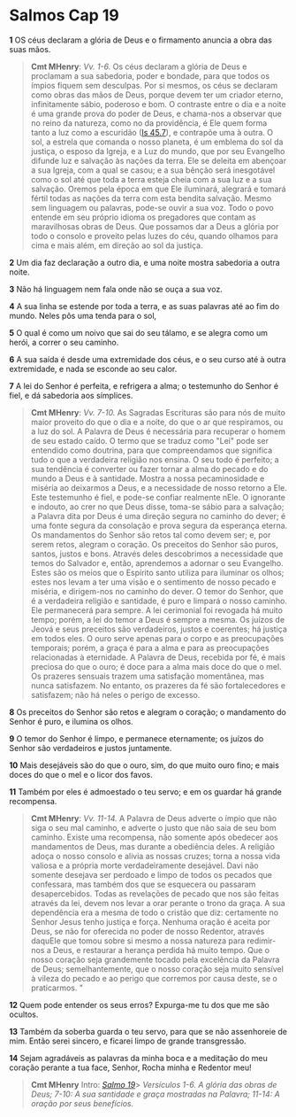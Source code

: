 # Salmos Cap 19

**1** 	OS céus declaram a glória de Deus e o firmamento anuncia a obra das suas mãos.

> **Cmt MHenry**: *Vv. 1-6.* Os céus declaram a glória de Deus e proclamam a sua sabedoria, poder e bondade, para que todos os ímpios fiquem sem desculpas. Por si mesmos, os céus se declaram como obras das mãos de Deus, porque devem ter um criador eterno, infinitamente sábio, poderoso e bom. O contraste entre o dia e a noite é uma grande prova do poder de Deus, e chama-nos a observar que no reino da natureza, como no da providência, é Ele quem forma tanto a luz como a escuridão ([Is 45.7](../23A-Is/45.md#7)), e contrapõe uma à outra. O sol, a estrela que comanda o nosso planeta, é um emblema do sol da justiça, o esposo da Igreja, e a Luz do mundo, que por seu Evangelho difunde luz e salvação às nações da terra. Ele se deleita em abençoar a sua Igreja, com a qual se casou; e a sua bênção será inesgotável como o sol até que toda a terra esteja cheia com a sua luz e a sua salvação. Oremos pela época em que Ele iluminará, alegrará e tomará fértil todas as nações da terra com esta bendita salvação. Mesmo sem linguagem ou palavras, pode-se ouvir a sua voz. Todo o povo entende em seu próprio idioma os pregadores que contam as maravilhosas obras de Deus. Que possamos dar a Deus a glória por todo o consolo e proveito pelas luzes do céu, quando olhamos para cima e mais além, em direção ao sol da justiça.

**2** 	Um dia faz declaração a outro dia, e uma noite mostra sabedoria a outra noite.

**3** 	Não há linguagem nem fala onde não se ouça a sua voz.

**4** 	A sua linha se estende por toda a terra, e as suas palavras até ao fim do mundo. Neles pôs uma tenda para o sol,

**5** 	O qual é como um noivo que sai do seu tálamo, e se alegra como um herói, a correr o seu caminho.

**6** 	A sua saída é desde uma extremidade dos céus, e o seu curso até à outra extremidade, e nada se esconde ao seu calor.

**7** 	A lei do Senhor é perfeita, e refrigera a alma; o testemunho do Senhor é fiel, e dá sabedoria aos símplices.

> **Cmt MHenry**: *Vv. 7-10.* As Sagradas Escrituras são para nós de muito maior proveito do que o dia e a noite, do que o ar que respiramos, ou a luz do sol. A Palavra de Deus é necessária para recuperar o homem de seu estado caído. O termo que se traduz como "Lei" pode ser entendido como doutrina, para que compreendamos que significa tudo o que a verdadeira religião nos ensina. O seu todo é perfeito; a sua tendência é converter ou fazer tornar a alma do pecado e do mundo a Deus e à santidade. Mostra a nossa pecaminosidade e miséria ao deixarmos a Deus, e a necessidade de nosso retorno a Ele. Este testemunho é fiel, e pode-se confiar realmente nEle. O ignorante e indouto, ao crer no que Deus disse, toma-se sábio para a salvação; a Palavra dita por Deus é uma direção segura no caminho do dever; é uma fonte segura da consolação e prova segura da esperança eterna. Os mandamentos do Senhor são retos tal como devem ser; e, por serem retos, alegram o coração. Os preceitos do Senhor são puros, santos, justos e bons. Através deles descobrimos a necessidade que temos do Salvador e, então, aprendemos a adornar o seu Evangelho. Estes são os meios que o Espírito santo utiliza para iluminar os olhos; estes nos levam a ter uma visão e o sentimento de nosso pecado e miséria, e dirigem-nos no caminho do dever. O temor do Senhor, que é a verdadeira religião e santidade, é puro e limpará o nosso caminho. Ele permanecerá para sempre. A lei cerimonial foi revogada há muito tempo; porém, a lei do temor a Deus é sempre a mesma. Os juízos de Jeová e seus preceitos são verdadeiros, justos e coerentes; há justiça em todos eles. O ouro serve apenas para o corpo e as preocupações temporais; porém, a graça é para a alma e para as preocupações relacionadas à eternidade. A Palavra de Deus, recebida por fé, é mais preciosa do que o ouro; é doce para a alma mais doce do que o mel. Os prazeres sensuais trazem uma satisfação momentânea, mas nunca satisfazem. No entanto, os prazeres da fé são fortalecedores e satisfazem; não há neles o perigo de excesso.

**8** 	Os preceitos do Senhor são retos e alegram o coração; o mandamento do Senhor é puro, e ilumina os olhos.

**9** 	O temor do Senhor é limpo, e permanece eternamente; os juízos do Senhor são verdadeiros e justos juntamente.

**10** 	Mais desejáveis são do que o ouro, sim, do que muito ouro fino; e mais doces do que o mel e o licor dos favos.

**11** 	Também por eles é admoestado o teu servo; e em os guardar há grande recompensa.

> **Cmt MHenry**: *Vv. 11-14.* A Palavra de Deus adverte o ímpio que não siga o seu mal caminho, e adverte o justo que não saia de seu bom caminho. Existe uma recompensa, não somente após obedecer aos mandamentos de Deus, mas durante a obediência deles. A religião adoça o nosso consolo e alivia as nossas cruzes; torna a nossa vida valiosa e a própria morte verdadeiramente desejável. Davi não somente desejava ser perdoado e limpo de todos os pecados que confessara, mas também dos que se esquecera ou passaram desapercebidos. Todas as revelações de pecado que nos são feitas através da lei, devem nos levar a orar perante o trono da graça. A sua dependência era a mesma de todo o cristão que diz: certamente no Senhor Jesus tenho justiça e força. Nenhuma oração é aceita por Deus, se não for oferecida no poder de nosso Redentor, através daquEle que tomou sobre si mesmo a nossa natureza para redimir-nos a Deus, e restaurar a herança perdida há muito tempo. Que o nosso coração seja grandemente tocado pela excelência da Palavra de Deus; semelhantemente, que o nosso coração seja muito sensível à vileza do pecado e ao perigo que corremos por causa deste, se o praticarmos. "

**12** 	Quem pode entender os seus erros? Expurga-me tu dos que me são ocultos.

**13** 	Também da soberba guarda o teu servo, para que se não assenhoreie de mim. Então serei sincero, e ficarei limpo de grande transgressão.

**14** 	Sejam agradáveis as palavras da minha boca e a meditação do meu coração perante a tua face, Senhor, Rocha minha e Redentor meu!


> **Cmt MHenry** Intro: *[Salmo 19](../19A-Sl/19.md#0)*> *Versículos 1-6. A glória das obras de Deus; 7-10: A sua santidade e graça mostradas na Palavra; 11-14: A oração por seus benefícios.*